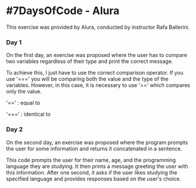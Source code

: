 # #7DaysOfCode - Alura

This exercise was provided by Alura, conducted by instructor Rafa Ballerini.

### Day 1
On the first day, an exercise was proposed where the user has to compare two variables regardless of their type and print the correct message.

To achieve this, I just have to use the correct comparison operator.
If you use '===' you will be comparing both the value and the type of the variables. However, in this case, it is necessary to use '==' which compares only the value.

'==' : equal to

'===' : identical to

### Day 2

On the second day, an exercise was proposed where the program prompts the user for some information and returns it concatenated in a sentence.

This code prompts the user for their name, age, and the programming language they are studying. It then prints a message greeting the user with this information.
After one second, it asks if the user likes studying the specified language and provides responses based on the user's choice.
